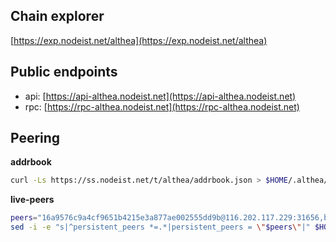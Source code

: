 ## Chain explorer
[https://exp.nodeist.net/althea](https://exp.nodeist.net/althea)

## Public endpoints

* api: [https://api-althea.nodeist.net](https://api-althea.nodeist.net)
* rpc: [https://rpc-althea.nodeist.net](https://rpc-althea.nodeist.net)

## Peering

**addrbook**
```bash
curl -Ls https://ss.nodeist.net/t/althea/addrbook.json > $HOME/.althea/config/addrbook.json
```

**live-peers**
```bash
peers="16a9576c9a4cf9651b4215e3a877ae002555dd9b@116.202.117.229:31656,ba247bdf826a9636a8276d6a00d8004755f6bb18@162.19.238.210:26656,d5040e6aa2f190e04a39dc27e8199786a848e1cd@161.97.99.251:26156,eab7a70812ba39094fc8bbf4f69f099123863b38@81.30.157.35:11656,bdf94092f6dc380f6526f7b8b46b63192e95a033@173.212.222.167:29656,96320aaab7794933fddbc2bb101e54b8697c58e7@141.95.65.26:26656,17edf24237b1c2b5b196d344761f964407d05862@65.108.233.109:12456,d5519e378247dfb61dfe90652d1fe3e2b3005a5b@65.109.68.190:52656,ff3fe47b494b0bf3dedf2d47dc9acf0e2ba3b7ae@65.108.43.113:52656,c5f4a56c4f1ba1cf3d4f8d787eb0f90d9cb963ec@65.109.34.133:61056,8cd0cf98fa86c01796b07d230aa5261e06b1b37d@95.217.206.246:26656,76932bbeb29836c6405329c21358d051ef6e33a3@65.109.65.163:21856,70caf9545f6fd67f2561964b0a69bf36ba6f81d4@5.161.205.63:26656,f6e3f995ba1c3ceed8bd556d9a23d2922d98a9a6@66.172.36.136:14656,0d4220d2bbda711183a8db6f45c26b1541fa0d6a@65.109.116.204:21856"
sed -i -e "s|^persistent_peers *=.*|persistent_peers = \"$peers\"|" $HOME/.althea/config/config.toml
```
